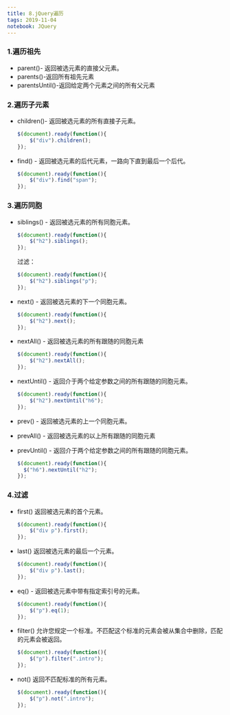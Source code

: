```yaml
---
title: 8.jQuery遍历
tags: 2019-11-04
notebook: JQuery
---
```


### 1.遍历祖先

* parent()- 返回被选元素的直接父元素。
* parents()-返回所有祖先元素
* parentsUntil()-返回给定两个元素之间的所有父元素

### 2.遍历子元素

* children()- 返回被选元素的所有直接子元素。  
    
    ```javascript
    $(document).ready(function(){
        $("div").children();
    });
    ```
    
    
    
* find() - 返回被选元素的后代元素，一路向下直到最后一个后代。  

    ```js
    $(document).ready(function(){
        $("div").find("span");
    });
    ```
    
    

### 3.遍历同胞

* siblings() - 返回被选元素的所有同胞元素。  
    
    ```javascript
    $(document).ready(function(){
        $("h2").siblings();
    });
    ```
    
    过滤：
    
    ```javascript
    $(document).ready(function(){
        $("h2").siblings("p");
    });
    ```
    
    
    
* next() - 返回被选元素的下一个同胞元素。  
    
    ```javascript
    $(document).ready(function(){
        $("h2").next();
    });
    ```
    
    
    
* nextAll() - 返回被选元素的所有跟随的同胞元素  
    
    ```javascript
    $(document).ready(function(){
        $("h2").nextAll();
    });
    ```
    
    
    
* nextUntil() - 返回介于两个给定参数之间的所有跟随的同胞元素。  
    
    ```javascript
    $(document).ready(function(){
        $("h2").nextUntil("h6");
    });
    ```
    
    
    
* prev() - 返回被选元素的上一个同胞元素。

* prevAll() - 返回被选元素的以上所有跟随的同胞元素

* prevUntil() - 返回介于两个给定参数之间的所有跟随的同胞元素。  
     
     ```javascript
    $(document).ready(function(){
       $("h6").nextUntil("h2");
    });
    ```
    
    

### 4.过滤

* first() 返回被选元素的首个元素。  
    
    ```javascript
    $(document).ready(function(){
        $("div p").first();
    });
    ```
    
    
    
* last() 返回被选元素的最后一个元素。  
    
    ```javascript
    $(document).ready(function(){
        $("div p").last();
    });
    ```
    
    
    
* eq() - 返回被选元素中带有指定索引号的元素。  
    
    ```javascript
    $(document).ready(function(){
        $("p").eq(1);
    });
    ```
    
    
    
* filter() 允许您规定一个标准。不匹配这个标准的元素会被从集合中删除，匹配的元素会被返回。  

    ```javascript
    $(document).ready(function(){
        $("p").filter(".intro");
    });
    ```
    
    
    
* not() 返回不匹配标准的所有元素。  

    ```javascript
    $(document).ready(function(){
        $("p").not(".intro");
    });
    ```
    
    